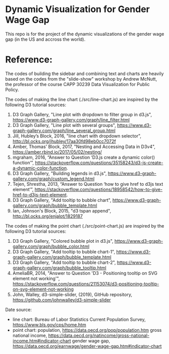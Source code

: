 # Dynamic Visualization for Gender Wage Gap

This repo is for the project of the dynamic visualizations of the gender wage gap (in the US and accross the world).



# Reference:
The codes of building the sidebar and combining text and charts are heavily based on the codes from the "slide-show" workshop by Andrew McNutt, the professor of the course CAPP 30239 Data Visualization for Public Policy.

The codes of making the line chart (./src/line-chart.js) are inspired by the following D3 tutorial sources:
1. D3 Graph Gallery, "Line plot with dropdown to filter group in d3.js", https://www.d3-graph-gallery.com/graph/line_filter.html
2. D3 Graph Gallery, "Line plot with several groups", https://www.d3-graph-gallery.com/graph/line_several_group.html
3. Jill, Hubley’s Block, 2016, "line chart with dropdown selector", http://bl.ocks.org/jhubley/17aa30fd98eb0cc7072f
4. Amber, Thomas' Block, 2017, "Nesting and Accessing Data in D3v4", https://amber.rbind.io/2017/05/02/nesting/
5. mgraham, 2016, “Answer to Question ‘D3.js create a dynamic color() function’”, https://stackoverflow.com/questions/35158243/d3-js-create-a-dynamic-color-function.
6. D3 Graph Gallery, "Building legends in d3.js", https://www.d3-graph-gallery.com/graph/custom_legend.html
7. Tejen, Shrestha, 2013, “Answer to Question ‘how to give href to d3js text element’”, https://stackoverflow.com/questions/18958542/how-to-give-href-to-d3js-text-element.
8. D3 Graph Gallery, "Add tooltip to bubble chart", https://www.d3-graph-gallery.com/graph/bubble_template.html
9. Ian, Johnson's Block, 2015, "d3 tspan append", http://bl.ocks.org/enjalot/1829187

The codes of making the point chart (./src/point-chart.js) are inspired by the following D3 tutorial sources:
1. D3 Graph Gallery, "Colored bubble plot in d3.js", https://www.d3-graph-gallery.com/graph/bubble_color.html
2. D3 Graph Gallery, "Add tooltip to bubble chart-1", https://www.d3-graph-gallery.com/graph/bubble_template.html
3. D3 Graph Gallery, "Add tooltip to bubble chart-2", https://www.d3-graph-gallery.com/graph/bubble_tooltip.html
4. AmeliaBR, 2014, "Answer to Question 'D3 - Positioning tooltip on SVG element not working'", https://stackoverflow.com/questions/21153074/d3-positioning-tooltip-on-svg-element-not-working
5. John, Walley, d3-simple-slider, (2019), GitHub repository, https://github.com/johnwalley/d3-simple-slider

Date source:
- line chart:
Bureau of Labor Statistics Current Population Survey, https://www.bls.gov/cps/home.htm
- point chart:
population, https://data.oecd.org/pop/population.htm
gross national income, https://data.oecd.org/natincome/gross-national-income.htm#indicator-chart
gender wage gap, https://data.oecd.org/earnwage/gender-wage-gap.htm#indicator-chart
